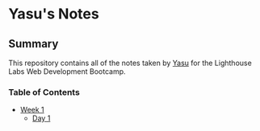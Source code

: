 # Yasu's Notes

<!-- # This is an H1 header (largest)
###### This is an H6 header (smallest) -->

## Summary 

This repository contains all of the notes taken by [Yasu](https://github.com/yasu71) for the Lighthouse Labs Web Development Bootcamp.

### Table of Contents
* [Week 1](/Week_1)
  * [Day 1](/Week_1/Day_1)
